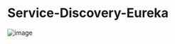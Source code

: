 # Service-Discovery-Eureka

![image](https://github.com/Mostafahassen1/Service-Discovery-Eureka/assets/134046265/c3b9e5dd-a83e-4738-84d9-6d1c6d712910)
